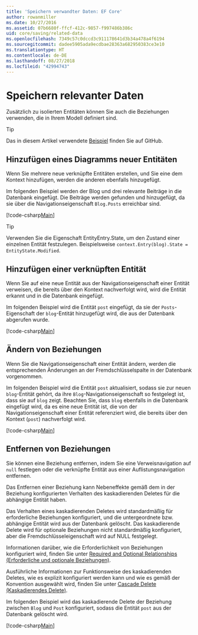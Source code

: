 ```yaml
---
title: 'Speichern verwandter Daten: EF Core'
author: rowanmiller
ms.date: 10/27/2016
ms.assetid: 07b6680f-ffcf-412c-9857-f997486b386c
uid: core/saving/related-data
ms.openlocfilehash: 7349c57c0dccd3c911178641d3b34a478a4f6194
ms.sourcegitcommit: dadee5905ada9ecdbae28363a682950383ce3e10
ms.translationtype: HT
ms.contentlocale: de-DE
ms.lasthandoff: 08/27/2018
ms.locfileid: "42994743"
---
```

# <a name="saving-related-data"></a>Speichern relevanter Daten

Zusätzlich zu isolierten Entitäten können Sie auch die Beziehungen verwenden, die in Ihrem Modell definiert sind.

> [!TIP]  
> Das in diesem Artikel verwendete [Beispiel](https://github.com/aspnet/EntityFramework.Docs/tree/master/samples/core/Saving/Saving/RelatedData/) finden Sie auf GitHub.

## <a name="adding-a-graph-of-new-entities"></a>Hinzufügen eines Diagramms neuer Entitäten

Wenn Sie mehrere neue verknüpfte Entitäten erstellen, und Sie eine dem Kontext hinzufügen, werden die anderen ebenfalls hinzugefügt.

Im folgenden Beispiel werden der Blog und drei relevante Beiträge in die Datenbank eingefügt. Die Beiträge werden gefunden und hinzugefügt, da sie über die Navigationseigenschaft `Blog.Posts` erreichbar sind.

[!code-csharp[Main](../../../samples/core/Saving/Saving/RelatedData/Sample.cs#AddingGraphOfEntities)]

> [!TIP]  
> Verwenden Sie die Eigenschaft EntityEntry.State, um den Zustand einer einzelnen Entität festzulegen. Beispielsweise `context.Entry(blog).State = EntityState.Modified`.

## <a name="adding-a-related-entity"></a>Hinzufügen einer verknüpften Entität

Wenn Sie auf eine neue Entität aus der Navigationseigenschaft einer Entität verweisen, die bereits über den Kontext nachverfolgt wird, wird die Entität erkannt und in die Datenbank eingefügt.

Im folgenden Beispiel wird die Entität `post` eingefügt, da sie der `Posts`-Eigenschaft der `blog`-Entität hinzugefügt wird, die aus der Datenbank abgerufen wurde.

[!code-csharp[Main](../../../samples/core/Saving/Saving/RelatedData/Sample.cs#AddingRelatedEntity)]

## <a name="changing-relationships"></a>Ändern von Beziehungen

Wenn Sie die Navigationseigenschaft einer Entität ändern, werden die entsprechenden Änderungen an der Fremdschlüsselspalte in der Datenbank vorgenommen.

Im folgenden Beispiel wird die Entität `post` aktualisiert, sodass sie zur neuen `blog`-Entität gehört, da ihre `Blog`-Navigationseigenschaft so festgelegt ist, dass sie auf `blog` zeigt. Beachten Sie, dass `blog` ebenfalls in die Datenbank eingefügt wird, da es eine neue Entität ist, die von der Navigationseigenschaft einer Entität referenziert wird, die bereits über den Kontext (`post`) nachverfolgt wird.

[!code-csharp[Main](../../../samples/core/Saving/Saving/RelatedData/Sample.cs#ChangingRelationships)]

## <a name="removing-relationships"></a>Entfernen von Beziehungen

Sie können eine Beziehung entfernen, indem Sie eine Verweisnavigation auf `null` festlegen oder die verknüpfte Entität aus einer Auflistungsnavigation entfernen.

Das Entfernen einer Beziehung kann Nebeneffekte gemäß dem in der Beziehung konfigurierten Verhalten des kaskadierenden Deletes für die abhängige Entität haben.

Das Verhalten eines kaskadierenden Deletes wird standardmäßig für erforderliche Beziehungen konfiguriert, und die untergeordnete bzw. abhängige Entität wird aus der Datenbank gelöscht. Das kaskadierende Delete wird für optionale Beziehungen nicht standardmäßig konfiguriert, aber die Fremdschlüsseleigenschaft wird auf NULL festgelegt.

Informationen darüber, wie die Erforderlichkeit von Beziehungen konfiguriert wird, finden Sie unter [Required and Optional Relationships (Erforderliche und optionale Beziehungen)](../modeling/relationships.md#required-and-optional-relationships).

Ausführliche Informationen zur Funktionsweise des kaskadierenden Deletes, wie es explizit konfiguriert werden kann und wie es gemäß der Konvention ausgewählt wird, finden Sie unter [Cascade Delete (Kaskadierendes Delete)](cascade-delete.md).

Im folgenden Beispiel wird das kaskadierende Delete der Beziehung zwischen `Blog` und `Post` konfiguriert, sodass die Entität `post` aus der Datenbank gelöscht wird.

[!code-csharp[Main](../../../samples/core/Saving/Saving/RelatedData/Sample.cs#RemovingRelationships)]
